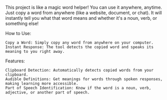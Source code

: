 This project is like a magic word helper! You can use it anywhere, anytime. Just copy a word from anywhere (like a website, document, or chat). It will instantly tell you what that word means and whether it's a noun, verb, or something else!


How to Use:

    Copy a Word: Simply copy any word from anywhere on your computer.
    Instant Response: The tool detects the copied word and speaks its meaning to you right away.

Features:

    Clipboard Detection: Automatically detects copied words from your clipboard.
    Audible Definitions: Get meanings for words through spoken responses, making learning more accessible.
    Part of Speech Identification: Know if the word is a noun, verb, adjective, or another part of speech.
